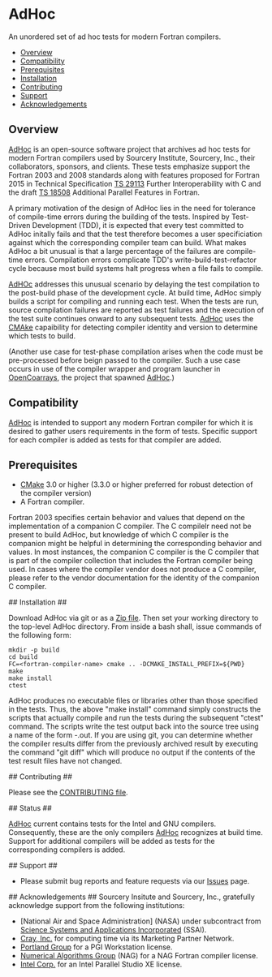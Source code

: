 [This document is formatted with GitHub-Flavored Markdown.              ]:# 
[For better viewing, including hyperlinks, read it online at            ]:# 
[https://github.com/sourceryinstitute/AdHoc/blob/master/README.md]:#

# AdHoc #
An unordered set of ad hoc tests for modern Fortran compilers.

* [Overview]
* [Compatibility]
* [Prerequisites]
* [Installation]
* [Contributing]
* [Support]
* [Acknowledgements]

## <a name="overview">Overview</a> ##
[AdHoc] is an open-source software project that archives ad hoc tests for modern Fortran compilers used by Sourcery Institute, Sourcery, Inc., their collaborators, sponsors, and clients.   These tests emphasize support the Fortran 2003 and 2008 standards along with features proposed for Fortran 2015 in Technical Specification [TS 29113] Further Interoperability with C and the draft [TS 18508] Additional Parallel Features in Fortran.

A primary motivation of the design of AdHoc lies in the need for tolerance of compile-time errors during the building of the tests.  Inspired by Test-Driven Development (TDD), it is expected that every test committed to AdHoc initally fails and that the test therefore becomes a user specificiation against which the corresponding compiler team can build.  What makes AdHoc a bit unusual is that a large percentage of the failures are compile-time errors.  Compilation errors complicate TDD's write-build-test-refactor cycle because most build systems halt progress when a file fails to compile.

[AdHOc] addresses this unusual scenario by delaying the test compilation to the post-build phase of the development cycle.  At build time, AdHoc simply builds a script for compiling and running each test.  When the tests are run, source compilation failures are reported as test failures and the execution of the test suite continues onward to any subsequent tests.  [AdHoc] uses the [CMAke] capaibility for detecting compiler identity and version to determine which tests to build. 

(Another use case for test-phase compilation arises when the code must be pre-processed before beign passed to the compiler.  Such a use case occurs in use of the compiler wrapper and program launcher in [OpenCoarrays], the project that spawned [AdHoc].)

## <a name="compatibility">Compatibility</a> ##
[AdHoc] is intended to support any modern Fortran compiler for which it is desired to gather users requirements in the form of tests. Specific support for each compiler is added as tests for that compiler are added.

## <a name="prerequisites">Prerequisites</a> ##

* [CMake] 3.0 or higher (3.3.0 or higher preferred for robust detection of the compiler version)
* A Fortran compiler.  

Fortran 2003 specifies certain behavior and values that depend on the implementation of a companion C compiler.  The C compilelr need not be present to build AdHoc, but knowledge of which C compiler is the companion might be helpful in determining the corresponding behavior and values.  In most instances, the companion C compiler is the C compiler that is part of the compiler collection that includes the Fortran compiler being used.  In cases where the compiler vendor does not produce a C compiler, please refer to the vendor documentation for the identity of the companion C compiler.

<a name="installation">
## Installation</a> ##

Download AdHoc via git or as a [Zip file].  Then set your working directory to the top-level AdHoc directory.  From inside a bash shall, issue commands of the following form:

    mkdir -p build
    cd build
    FC=<fortran-compiler-name> cmake .. -DCMAKE_INSTALL_PREFIX=${PWD}
    make
    make install
    ctest

AdHoc produces no executable files or libraries other than those specified in the tests.  Thus, the above "make install" command simply constructs the scripts that actually compile and run the tests during the subsequent "ctest" command.  The scripts  write the test output back into the source tree using a name of the form <compiler-identity>-<compiler-version>.out.  If you are using git, you can determine whether the compiler results differ from the previously archived result by executing the command "git diff" which will produce no output if the contents of the test result files have not changed.

<a name="contributing">
## Contributing</a> ##

Please see the [CONTRIBUTING file].

<a name="status">
## Status</a> ##

[AdHoc] current contains tests for the Intel and GNU compilers.  Consequently, these are the only compilers [AdHoc] recognizes at build time.  Support for additional compilers will be added as tests for the corresponding compilers is added.

<a name="support">
## Support</a> ##

* Please submit bug reports and feature requests via our [Issues] page.

<a name="acknowledgements">
## Acknowledgements</a> ##
Sourcery Insitute and Sourcery, Inc., gratefully acknowledge support from the following institutions:

* [National Air and Space Administration] (NASA) under subcontract from [Science Systems and Applications Incorporated] (SSAI).
* [Cray, Inc.] for computing time via its Marketing Partner Network.
* [Portland Group] for a PGI Workstation license.
* [Numerical Algorithms Group] (NAG) for a NAG Fortran compiler license.
* [Intel Corp.] for an Intel Parallel Studio XE license.

[Hyperlinks]:#

[Table of Contents]:#
[Overview]: #overview
[Compatibility]: #compatibility
[Prerequisites]: #prerequisites
[Installation]: #installation
[Contributing]: #contributing
[Support]: #support
[Acknowledgements]: #acknowledgements
 

[Document Body]:#
[OpenCoarrays]: http://www.opencoarrays.org
[CMake]: http://www.cmake.org
[TS 18508]: http://isotc.iso.org/livelink/livelink?func=ll&objId=17181227&objAction=Open
[TS 29113]: ftp://ftp.nag.co.uk/sc22wg5/N1901-N1950/N1942.pdf
[AdHoc]: https://github.com/sourceryinstitute/AdHoc
[Zip file]: https://github.com/sourceryinstitute/AdHoc/archive/master.zip
[GCC]: http://gcc.gnu.org
[gfortran]: https://gcc.gnu.org/wiki/GFortran
[Sourcery, Inc.]: http://www.sourceryinstitute.org
[Sourcery Institute]: http://www.sourceryinstitute.org
[Contributing file]: ./CONTRIBUTING
[Issues]: https://github.com/sourceryinstitute/AdHoc/issues


[Acknowledgements Section]:#
[National Air and Spce Administration]: http://www.nasa.gov
[Science Systems and Applications Incorporated]: http://www.ssaihq.com
[Cray, Inc.]: http://www.cray.com
[Portland Group]: http://pgroup.com
[Numerical Algorithms Group]: http://www.nag.com
[Intel Corp.]: http://www.intel.com



